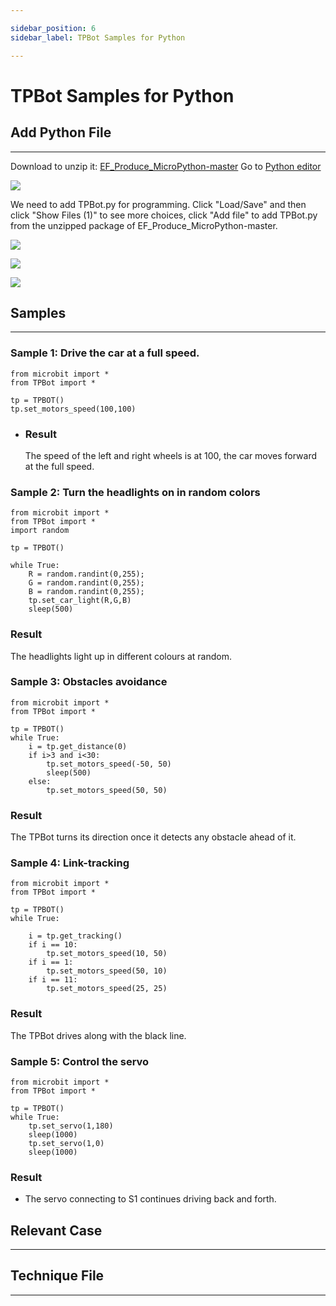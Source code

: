 ```yaml
---

sidebar_position: 6
sidebar_label: TPBot Samples for Python

---
```



# TPBot Samples for Python


## Add Python File
---
Download to unzip it: [EF_Produce_MicroPython-master](https://github.com/lionyhw/EF_Produce_MicroPython/archive/master.zip)
Go to  [Python editor](https://python.microbit.org/v/2.0)

![](https://wiki-media-ef.oss-cn-hongkong.aliyuncs.com//images/TPbot-py-01.png)

We need to add TPBot.py for programming. Click "Load/Save" and then click "Show Files (1)" to see more choices, click "Add file" to add TPBot.py from the unzipped package of EF_Produce_MicroPython-master.

![](https://wiki-media-ef.oss-cn-hongkong.aliyuncs.com//images/TPbot-py-02.png)

![](https://wiki-media-ef.oss-cn-hongkong.aliyuncs.com//images/TPbot-py-03.png)

![](https://wiki-media-ef.oss-cn-hongkong.aliyuncs.com//images/TPbot-py-04.png)

## Samples
---
### Sample 1: Drive the car at a full speed.

```
from microbit import *
from TPBot import *

tp = TPBOT()
tp.set_motors_speed(100,100)

```
- ### Result

  The speed of the left and right wheels is at 100, the car moves forward at the full speed.


### Sample 2: Turn the headlights on in random colors
```
from microbit import *
from TPBot import *
import random

tp = TPBOT()

while True:
    R = random.randint(0,255);
    G = random.randint(0,255);
    B = random.randint(0,255);
    tp.set_car_light(R,G,B)
    sleep(500)
```
### Result

  The headlights light up in different colours at random.

### Sample 3: Obstacles avoidance
```
from microbit import *
from TPBot import *

tp = TPBOT()
while True:
    i = tp.get_distance(0)
    if i>3 and i<30:
        tp.set_motors_speed(-50, 50)
        sleep(500)
    else:
        tp.set_motors_speed(50, 50)
```
### Result

  The TPBot turns its direction once it detects any obstacle ahead of it.

### Sample 4: Link-tracking
```
from microbit import *
from TPBot import *

tp = TPBOT()
while True:

    i = tp.get_tracking()
    if i == 10:
        tp.set_motors_speed(10, 50)
    if i == 1:
        tp.set_motors_speed(50, 10)
    if i == 11:
        tp.set_motors_speed(25, 25)
```
### Result

The TPBot drives along with the black line.

### Sample 5:  Control the servo

```
from microbit import *
from TPBot import *

tp = TPBOT()
while True:
    tp.set_servo(1,180)
    sleep(1000)
    tp.set_servo(1,0)
    sleep(1000)
```
### Result

- The servo connecting to S1 continues driving back and forth.

## Relevant Case
---

## Technique File
---
